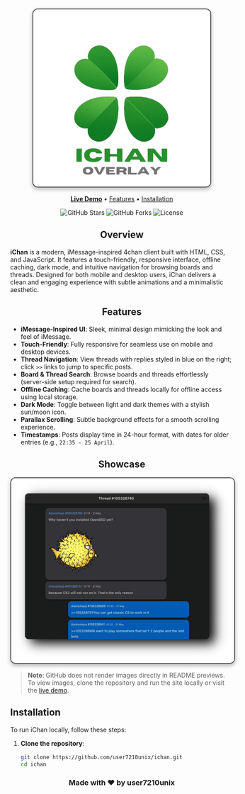 <p align="center">
  <img src="assets/images/logo.png" alt="iChan Logo" width="400" style="border: 2px solid #555; border-radius: 12px; box-shadow: 0 4px 10px rgba(0, 0, 0, 0.3);"/>
</p>

<p align="center">
  <a href="https://user7210unix.github.io/ichan/"><strong>Live Demo</strong></a> •
  <a href="#features">Features</a> •
  <a href="#installation">Installation</a> 
</p>

<p align="center">
  <img src="https://img.shields.io/github/stars/user7210unix/ichan?style=flat-square" alt="GitHub Stars"/>
  <img src="https://img.shields.io/github/forks/user7210unix/ichan?style=flat-square" alt="GitHub Forks"/>
  <img src="https://img.shields.io/github/license/user7210unix/ichan?style=flat-square" alt="License"/>
</p>

<div align="center">

## Overview

<div align="left">

**iChan** is a modern, iMessage-inspired 4chan client built with HTML, CSS, and JavaScript. It features a touch-friendly, responsive interface, offline caching, dark mode, and intuitive navigation for browsing boards and threads. Designed for both mobile and desktop users, iChan delivers a clean and engaging experience with subtle animations and a minimalistic aesthetic.

<div align="center">

## Features

<div align="left">

- **iMessage-Inspired UI**: Sleek, minimal design mimicking the look and feel of iMessage.
- **Touch-Friendly**: Fully responsive for seamless use on mobile and desktop devices.
- **Thread Navigation**: View threads with replies styled in blue on the right; click `>>` links to jump to specific posts.
- **Board & Thread Search**: Browse boards and threads effortlessly (server-side setup required for search).
- **Offline Caching**: Cache boards and threads locally for offline access using local storage.
- **Dark Mode**: Toggle between light and dark themes with a stylish sun/moon icon.
- **Parallax Scrolling**: Subtle background effects for a smooth scrolling experience.
- **Timestamps**: Posts display time in 24-hour format, with dates for older entries (e.g., `22:35 - 25 April`).

<div align="center">

## Showcase

<div align="left">

<p align="center">
  <img src="assets/images/ichan.png" alt="iChan Preview" width="600" style="border: 2px solid #555; border-radius: 12px; box-shadow: 0 4px 10px rgba(0, 0, 0, 0.3);"/>
</p>

<div align="left">

> **Note**: GitHub does not render images directly in README previews. To view images, clone the repository and run the site locally or visit the [live demo](https://user7210unix.github.io/ichan/).

## Installation

To run iChan locally, follow these steps:

1. **Clone the repository**:
   ```bash
   git clone https://github.com/user7210unix/ichan.git
   cd ichan
   ```
<div align="center">
  
### Made with ❤️ by user7210unix
